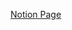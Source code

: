 [Notion Page](https://nonstop-meter-82d.notion.site/Design-Patterns-16bcc65b125148fbbb18c76b5c13f0bc)
